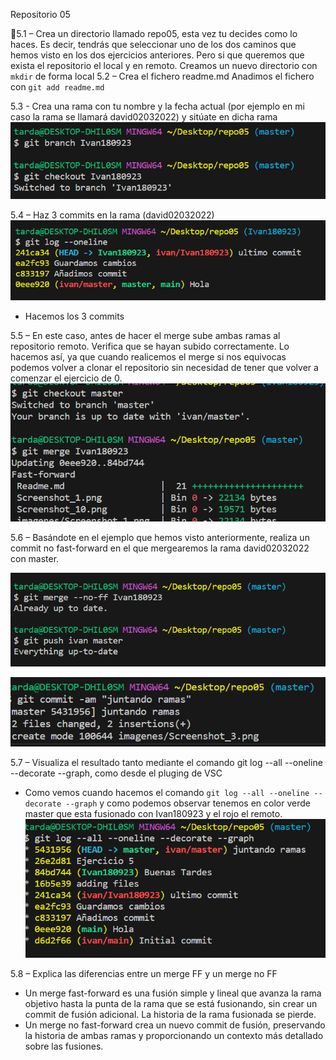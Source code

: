 Repositorio 05

📌5.1 – Crea un directorio llamado repo05, esta vez tu decides como lo haces. Es decir, tendrás que
seleccionar uno de los dos caminos que hemos visto en los dos ejercicios anteriores. Pero si que
queremos que exista el repositorio el local y en remoto.
Creamos un nuevo directorio con ``mkdir`` de forma local
5.2 – Crea el fichero readme.md
Anadimos el fichero con ``git add readme.md``

5.3 - Crea una rama con tu nombre y la fecha actual (por ejemplo en mi caso la rama se llamará david02032022) y sitúate en dicha rama
![Alt text](Screenshot_10.png)

5.4 – Haz 3 commits en la rama (david02032022)
![](Screenshot_1.png)
- Hacemos los 3 commits

5.5 – En este caso, antes de hacer el merge sube ambas ramas al repositorio remoto. Verifica que se
hayan subido correctamente. Lo hacemos así, ya que cuando realicemos el merge si nos equivocas
podemos volver a clonar el repositorio sin necesidad de tener que volver a comenzar el ejercicio de 0.
![Alt text](Screenshot_2.png)

5.6 – Basándote en el ejemplo que hemos visto anteriormente, realiza un commit no fast-forward en el que mergearemos la rama david02032022 con master.

![Alt text](Screenshot_3.png)

![Alt text](Screenshot_4.png)

5.7 – Visualiza el resultado tanto mediante el comando git log --all --oneline --decorate --graph, como desde el pluging de VSC

- Como vemos cuando hacemos el comando ``git log --all --oneline --decorate --graph`` y como podemos observar tenemos en color verde master que esta fusionado con Ivan180923  y el rojo el remoto.
![Alt text](Screenshot_5.png)

5.8 – Explica las diferencias entre un merge FF y un merge no FF

- Un merge fast-forward es una fusión simple y lineal que avanza la rama objetivo hasta la punta de la rama que se está fusionando, sin crear un commit de fusión adicional. La historia de la rama fusionada se pierde.
- Un merge no fast-forward crea un nuevo commit de fusión, preservando la historia de ambas ramas y proporcionando un contexto más detallado sobre las fusiones.
